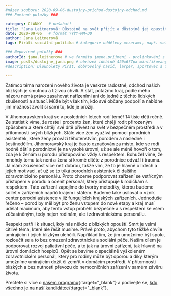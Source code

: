 ```yaml
---
#název souboru: 2020-09-06-dustojny-prichod-dustojny-odchod.md
### Povinné položky ###

category: CLANKY   # nešahat!
title: "Jana Leitnerová: Důstojně na svět přijít a důstojně jej opustit" 
date: 2020-09-06   # formát YYYY-MM-DD
author: Jana Leitnerová
tags: Piráti sociální-politika # kategorie odděleny mezerami, např. volby zemědělství životní-prostředí piráti (viz https://jihomoravsky.pirati.cz/tags/)

### Nepovinné položky ###
authorId: jana.leitnerova # ve formátu jmeno.prijmeni - prolinkování s profilem přes uid 
image: posts/dustojne_jana.png # obrázek ideálně 420x677px minifikovaný přes https://tinypng.com/
#description: Dlouholetý Pirát, dobrovolný hasič, larper, sportovec a fanda 3D tisku stojí v čele jihomoravské pirátské kandidátky. S čím vede Piráty na kraj?

---
```


Zatímco téma narození nového života je veskrze radostné, odchod našich blízkých je smutnou a tíživou chvílí. A stát, potažmo kraj, podle mého názoru nemá právo zasahovat nařízeními ani do jedné z těchto lidských zkušeností a situací. Může být však tím, kdo své občany podpoří a nabídne jim možnost zvolit si sami to, kde je prožijí.

V Jihomoravském kraji se v posledních letech rodí téměř 14 tisíc dětí ročně. Ze statistik víme, že roste i procento žen, které chtějí rodit přirozeným způsobem a které chtějí své dítě přivést na svět v bezpečném prostředí a v přítomnosti svých blízkých. Stále více žen využívá pomoci porodních asistentek, které ženy provází těhotenstvím, porodem a následně i šestinedělím. Jihomoravský kraj je často označován za místo, kde se rodí hodně dětí a porodnictví je na vysoké úrovni, už se ale méně hovoří o tom, zda je k ženám u porodu přistupováno vždy s respektem. Bohužel víme, že mnohdy tomu tak není a žena si kromě dítěte z porodnice odváží i trauma. Já mám zkušenost více než dobrou, takže vím, že to je hlavně o lidech a jejich motivaci, ať už se to týká porodních asistentek či dalšího zdravotnického personálu. Proto chceme podporovat zařízení se vstřícným přístupem k porodu a ocenit personál, který přistupuje k rodičkám s respektem. Tato zařízení zapojíme do tvorby metodiky, kterou budeme sdílet v zařízeních napříč krajem i státem. Budeme také usilovat o vznik center porodní asistence v již fungujících krajských zařízeních. Jednoduše řečeno – porod by měl být pro ženu vstupem do nové etapy a kraj musí udělat maximum, aby tento vstup proběhl bezpečně a s respektem ke všem zúčastněným, tedy nejen rodinám, ale i zdravotnickému personálu.

Respekt patří i k situaci, kdy nás někdo z blízkých opouští. Smrt je velmi citlivé téma, které ale řešit musíme. Právě proto, abychom tyto těžké chvíle umírajícím i jejich blízkým ulehčili. Například tím, že jim umožníme být spolu, rozloučit se a to bez omezení zdravotnické a sociální péče. Našim cílem je podporovat rozvoj paliativní péče, a to jak na úrovni zařízení, tak hlavně na úrovni domácích hospiců. Opět se bavíme o speciálně vyškoleném zdravotnickém personál, který pro rodiny může být oporou a díky kterým umožníme umírajícím dožít či zemřít v domácím prostředí. V přítomnosti blízkých a bez nutnosti převozu do nemocničních zařízení v samém závěru života.

Přečtete si více o [našem programu](https://jihomoravsky.pirati.cz/program/){:target="_blank"} a podívejte se, [kdo všechno je na naší kandidátce](https://jihomoravsky.pirati.cz/kandidatka/){:target="_blank"}.
